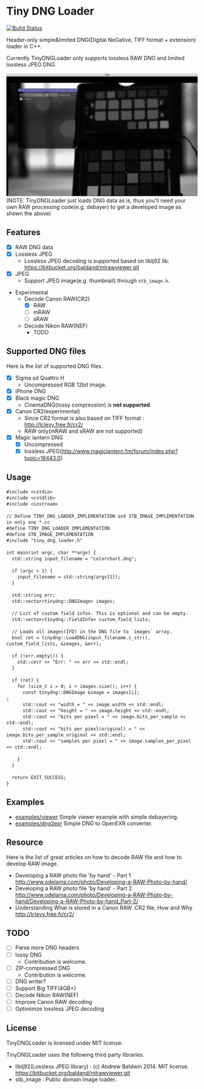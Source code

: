 # Tiny DNG Loader

[![Build Status](https://travis-ci.org/syoyo/tinydngloader.svg?branch=master)](https://travis-ci.org/syoyo/tinydngloader)

Header-only simple&limited DNG(Digital NeGative, TIFF format + extension) loader in C++.

Currently TinyDNGLoader only supports lossless RAW DNG and limited lossless JPEG DNG.

![](images/tinydngloader_viewer.png)
(NOTE: TinyDNGLoader just loads DNG data as is, thus you'll need your own RAW processing code(e.g. debayer) to get a developed image as shown the above)

## Features

* [x] RAW DNG data
* [x] Lossless JPEG
  * Lossless JPEG decoding is supported based on liblj92 lib: https://bitbucket.org/baldand/mlrawviewer.git
* [x] JPEG
  * Support JPEG image(e.g. thumbnail) through `stb_image.h`.
* Experimental
  * Decode Canon RAW(CR2)
    * [x] RAW
    * [ ] mRAW
    * [ ] sRAW
  * Decode Nikon RAW(NEF)
    * TODO

## Supported DNG files

Here is the list of supported DNG files.

* [x] Sigma sd Quattro H 
  * Uncompressed RGB 12bit image.
* [x] iPhone DNG
* [x] Black magic DNG
  * CinemaDNG(lossy compression) is **not supported**.
* [x] Canon CR2(experimental)
  * Since CR2 format is also based on TIFF format : http://lclevy.free.fr/cr2/
  * RAW only(mRAW and sRAW are not supported)
* [x] Magic lantern DNG
  * [x] Uncompressed
  * [x] lossless JPEG(http://www.magiclantern.fm/forum/index.php?topic=18443.0)

## Usage

```
#include <cstdio>
#include <cstdlib>
#include <iostream>

// Define TINY_DNG_LOADER_IMPLEMENTATION and STB_IMAGE_IMPLEMENTATION in only one *.cc
#define TINY_DNG_LOADER_IMPLEMENTATION
#define STB_IMAGE_IMPLEMENTATION
#include "tiny_dng_loader.h"

int main(int argc, char **argv) {
  std::string input_filename = "colorchart.dng";

  if (argc > 1) {
    input_filename = std::string(argv[1]);
  }

  std::string err;
  std::vector<tinydng::DNGImage> images;

  // List of custom field infos. This is optional and can be empty.
  std::vector<tinydng::FieldInfo> custom_field_lists;

  // Loads all images(IFD) in the DNG file to `images` array.
  bool ret = tinydng::LoadDNG(input_filename.c_str(), custom_field_lists, &images, &err);

  if (!err.empty()) {
    std::cerr << "Err: " << err << std::endl;
  }

  if (ret) {
    for (size_t i = 0; i < images.size(); i++) {
      const tinydng::DNGImage &image = images[i];
;
      std::cout << "width = " << image.width << std::endl;
      std::cout << "height = " << image.height << std::endl;
      std::cout << "bits per piexl = " << image.bits_per_sample << std::endl;
      std::cout << "bits per piexl(original) = " << image.bits_per_sample_original << std::endl;
      std::cout << "samples per piexl = " << image.samples_per_pixel << std::endl;

    }
  }

  return EXIT_SUCCESS;
}

```

## Examples

* [examples/viewer](examples/viewer) Simple viewer example with simple debayering.
* [examples/dng2exr](examples/dng2exr) Simple DNG to OpenEXR converter.


## Resource

Here is the list of great articles on how to decode RAW file and how to develop RAW image.

* Developing a RAW photo file 'by hand' - Part 1 http://www.odelama.com/photo/Developing-a-RAW-Photo-by-hand/
* Developing a RAW photo file 'by hand' - Part 2 http://www.odelama.com/photo/Developing-a-RAW-Photo-by-hand/Developing-a-RAW-Photo-by-hand_Part-2/
* Understanding What is stored in a Canon RAW .CR2 file, How and Why http://lclevy.free.fr/cr2/

## TODO

* [ ] Parse more DNG headers
* [ ] lossy DNG
  * Contribution is welcome.
* [ ] ZIP-compressed DNG
  * Contribution is welcome.
* [ ] DNG writer?
* [ ] Support Big TIFF(4GB+)
* [ ] Decode Nikon RAW(NEF)
* [ ] Improve Canon RAW decoding
* [ ] Optimimze lossless JPEG decoding

## License

TinyDNGLoader is licensed under MIT license.

TinyDNGLoader uses the following third party libraries.

* liblj92(Lossless JPEG library) : (c) Andrew Baldwin 2014. MIT license.  https://bitbucket.org/baldand/mlrawviewer.git
* stb_image : Public domain image loader.

